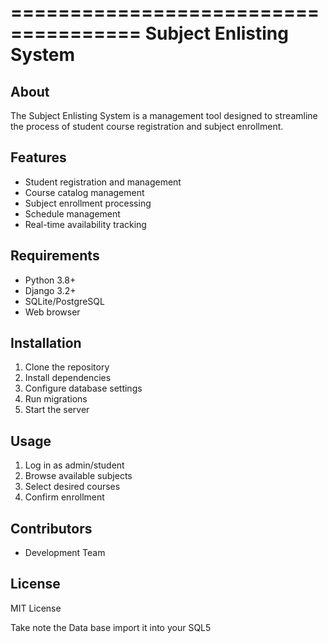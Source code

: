 =====================================
Subject Enlisting System
=====================================

About
-----
The Subject Enlisting System is a management tool designed to streamline the process of student course registration and subject enrollment.

Features
--------
* Student registration and management
* Course catalog management
* Subject enrollment processing
* Schedule management
* Real-time availability tracking

Requirements
-----------
* Python 3.8+
* Django 3.2+
* SQLite/PostgreSQL
* Web browser

Installation
-----------
1. Clone the repository
2. Install dependencies
3. Configure database settings
4. Run migrations
5. Start the server

Usage
-----
1. Log in as admin/student
2. Browse available subjects
3. Select desired courses
4. Confirm enrollment

Contributors
-----------
* Development Team

License
-------
MIT License

Take note the Data base import it into your SQL5

